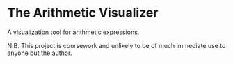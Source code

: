 # The Arithmetic Visualizer
A visualization tool for arithmetic expressions.

N.B. This project is coursework and unlikely to be of much immediate use to anyone but the author.
